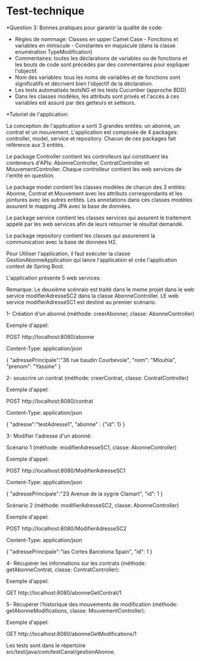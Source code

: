 # Test-technique

*Question 3: Bonnes pratiques pour garantir la qualité de code:
- Règles de nommage: Classes en upper Camel Case - Fonctions et variables en miniscule - Constantes en majuscule (dans la classe enumération TypeModification)
- Commentaires: toutes les déclarations de variables ou de fonctions et les bouts de code sont précédés par des commentaires pour expliquer l'objectif.
- Nom des variables: tous les noms de variables et de fonctions sont significatifs et décrivent bien l'objectif de la déclaration.
- Les tests automatisés testsNG et les tests Cucumber (approche BDD)
- Dans les classes modèles, les attributs sont privés et l'accès à ces variables est assuré par des getteurs et setteurs.



*Tutoriel de l'application:

La conception de l'application a sorti 3 grandes entités: un abonné, un contrat et un mouvement.
L'application est composée de 4 packages: controller, model, service et repository. Chacun de ces packages fait référence aux 3 entités. 

Le package Controller contient les controlleurs qui constituent les conteneurs d'APIs: AbonneController, ContratController et  MouvementController. Chaque controlleur contient les web services de l'entité en question.

Le package model contient les classes modèles de chacun des 3 entités: Abonne, Contrat et Mouvement avec les attributs correspondants et les jointures avec les autres entités. Les annotations dans ces classes modèles assurent le mapping JPA avec la base de données.

Le package service contient les classes services qui assurent le traitement appelé par les web services afin de leurs retourner le résultat demandé.

Le package repository contient les classes qui assurenent la communication avec la base de données H2.

Pour Utiliser l'application, il faut exécuter la classe GestionAbonneApplication qui lance l'application et crée l'application context de Spring Boot.

L'application présente 5 web services: 

Remarque: Le deuxième scénraio est traité dans le meme projet dans le web service modifierAdresseSC2 dans la classe AbonneController. LE web service modifierAdresseSC1 est destiné au premier scénario.

1- Création d'un abonné (méthode: creerAbonner, classe: AbonneController)

Exemple d'appel:

POST http://localhost:8080/abonne

Content-Type: application/json

{
  "adressePrincipale":"36 rue baudin Courbevoie",
  "nom": "Mlouhia",
  "prenom": "Yassine"
}

2- souscrire un contrat (méthode: creerContrat, classe: ContratController)

Exemple d'appel:

POST http://localhost:8080/contrat

Content-Type: application/json

{
  "adresse":"testAdresse1",
  "abonne" : {"id": 1}
}

3- Modifier l'adresse d'un abonné: 

Scénario 1 (méthode: modifierAdresseSC1, classe: AbonneController)

Exemple d'appel: 

POST http://localhost:8080/ModifierAdresseSC1

Content-Type: application/json

{
  "adressePrincipale":"23 Avenue de la sygrie Clamart",
  "id": 1
}

Scénario 2 (méthode: modifierAdresseSC2, classe: AbonneController)

Exemple d'appel: 

POST http://localhost:8080/ModifierAdresseSC2

Content-Type: application/json

{
  "adressePrincipale":"las Cortes Barcelona Spain",
  "id": 1
}

4- Récupérer les informations sur les contrats (méthode: getAbonneContrat, classe: ContratController):

Exemple d'appel:

GET http://localhost:8080/abonneGetContrat/1

5- Récupérer l’historique des mouvements de modification (méthode: getAbonneModifications, classe: MouvementController):

Exemple d'appel:

GET http://localhost:8080/abonneGetModifications/1




Les tests sont dans le répertoire src/test/java/com/testCanal/gestionAbonne.

